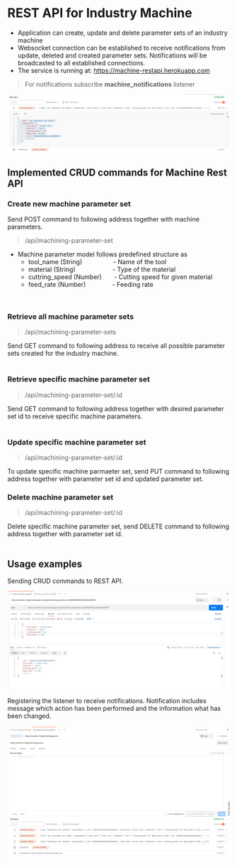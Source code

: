 # REST API for Industry Machine
- Application can create, update and delete parameter sets of an industry machine
- Websocket connection can be established to receive notifications from update, deleted and created parameter sets. Notifications will be broadcasted to all established connections.
- The service is running at: https://machine-restapi.herokuapp.com

> For notifications subscribe **machine_notifications** listener

![img](./img/Notifications.png)

## Implemented CRUD commands for Machine Rest API

### Create new machine parameter set 
Send POST command to following address together with machine parameters.
> /api/machining-parameter-set

- Machine parameter model follows predefined structure as
    - tool_name (String)&emsp;&emsp;&emsp;&emsp;&emsp;- Name of the tool
    - material (String)&emsp;&emsp;&emsp;&emsp;&emsp;&emsp;- Type of the material
    - cuttring_speed (Number)&emsp;&emsp;- Cutting speed for given material
    - feed_rate (Number)&emsp;&emsp;&emsp;&emsp; - Feeding rate
<br>

### Retrieve all machine parameter sets
> /api/machining-parameter-sets

Send GET command to following address to receive all possible parameter sets created for the industry machine.
<br>
<br>
### Retrieve specific machine parameter set
> /api/machining-parameter-set/:id

Send GET command to following address together with desired parameter set id to receive specific machine parameters.
<br>
<br>
### Update specific machine parameter set
> /api/machining-parameter-set/:id

To update specific machine parmaeter set, send PUT command to following address together with parameter set id and updated parameter set.

### Delete machine parameter set
> /api/machining-parameter-set/:id

Delete specific machine parameter set, send DELETE command to following address together with parameter set id.
<br>
<br>
## Usage examples
Sending CRUD commands to REST API.

![img](./img/ExampleEditParameterSet.png)
<br>
<br>
Registering the listener to receive notifications. Notification includes message which action has been performed and the information what has been changed.

![img](./img/ExampleNotifications.png)